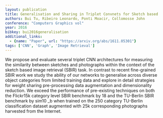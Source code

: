 ```yaml
---
layout: publication
title: Generalisation and Sharing in Triplet Convnets for Sketch based Visual Search
authors: Bui Tu, Ribeiro Leonardo, Ponti Moacir, Collomosse John
conference: "Computers Graphics vol"
year: 2016
bibkey: bui2016generalisation
additional_links:
  - {name: "Paper", url: "https://arxiv.org/abs/1611.05301"}
tags: ['CNN', 'Graph', 'Image Retrieval']
---
```

We propose and evaluate several triplet CNN architectures for measuring the similarity between sketches and photographs within the context of the sketch based image retrieval (SBIR) task. In contrast to recent fine-grained SBIR work we study the ability of our networks to generalise across diverse object categories from limited training data and explore in detail strategies for weight sharing pre-processing data augmentation and dimensionality reduction. We exceed the performance of pre-existing techniques on both the Flickr15k category level SBIR benchmark by 18 and the TU-Berlin SBIR benchmark by sim10 _b when trained on the 250 category TU-Berlin classification dataset augmented with 25k corresponding photographs harvested from the Internet.
